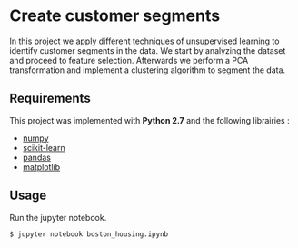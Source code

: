 # Create customer segments

In this project we apply different techniques of unsupervised learning to identify customer segments in the data.
We start by analyzing the dataset and proceed to feature selection. Afterwards we perform a PCA transformation and implement a clustering algorithm to segment the data.

## Requirements
This project was implemented with **Python 2.7** and the following librairies :
- [numpy](http://www.numpy.org)
- [scikit-learn](http://scikit-learn.org/stable/)
- [pandas](http://pandas.pydata.org)
- [matplotlib](http://matplotlib.org)

## Usage
Run the jupyter notebook.
```sh
$ jupyter notebook boston_housing.ipynb
```
